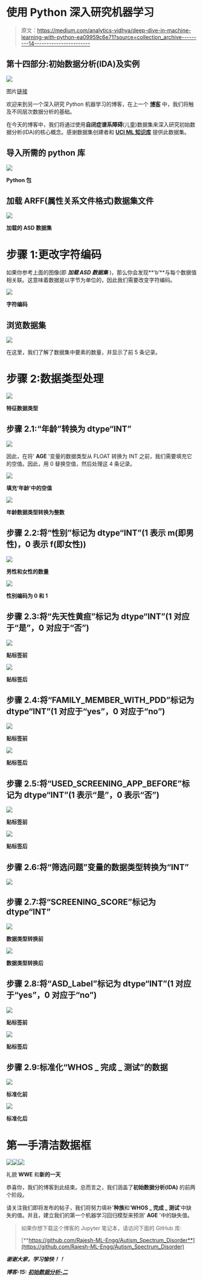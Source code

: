 # 使用 Python 深入研究机器学习

> 原文：<https://medium.com/analytics-vidhya/deep-dive-in-machine-learning-with-python-ea09959c6e71?source=collection_archive---------14----------------------->

## 第十四部分:初始数据分析(IDA)及实例

![](img/02bd40b78f1ac01681fb5e136be81226.png)

图片[链接](https://www.finereport.com/en/data-analysis/comparison-of-data-analysis-tools-excel-r-python-and-bi.html)

欢迎来到另一个深入研究 Python 机器学习的博客，在上一个 [**博客**](/analytics-vidhya/deep-dive-in-machine-learning-with-python-64bcbe0b1b40) 中，我们将触及不同层次数据分析的基础。

在今天的博客中，我们将通过使用**自闭症谱系障碍**(儿童)数据集来深入研究初始数据分析(IDA)的核心概念。感谢数据集创建者和 [**UCI ML 知识库**](https://archive.ics.uci.edu/ml/datasets/Autistic+Spectrum+Disorder+Screening+Data+for+Children++) 提供此数据集。

## 导入所需的 python 库

![](img/5d18a34730a16cd34646fd265ee20f23.png)

**Python 包**

## 加载 ARFF(属性关系文件格式)数据集文件

![](img/fc4aae61c98ecc75483c283f6080213c.png)

**加载的 ASD 数据集**

# 步骤 1:更改字符编码

如果你参考上面的图像(即 ***加载 ASD 数据集*** )，那么你会发现**‘b’**与每个数据值相关联。这意味着数据是以字节为单位的，因此我们需要改变字符编码。

![](img/925ad2d2425fa445520db02781f14499.png)

**字符编码**

## 浏览数据集

![](img/2609b2c2a6b6f98e8dbda08e99aaa9bc.png)

在这里，我们了解了数据集中要素的数量，并显示了前 5 条记录。

# 步骤 2:数据类型处理

![](img/76273d6c17553ceda29d0cfd21ff1cb1.png)

**特征数据类型**

## 步骤 2.1:“年龄”转换为 dtype“INT”

![](img/9094b8b57c6a00a8b38376dfa103ea3d.png)

因此，在将' **AGE** '变量的数据类型从 FLOAT 转换为 INT 之前，我们需要填充它的空值。因此，用 0 替换空值，然后处理这 4 条记录。

![](img/f04d059fb9eac46f7057e10792106d9e.png)

**填充‘年龄’中的空值**

![](img/03a7aa7f28f2db79ef0d0749f78654a2.png)

**年龄数据类型转换为整数**

## 步骤 2.2:将“性别”标记为 dtype“INT”(1 表示 m(即男性)，0 表示 f(即女性))

![](img/81cf65b0d66234a5c99e1f81db302640.png)

**男性和女性的数量**

![](img/62d4b8e423081cd454b2d425c384d380.png)

**性别编码为 0 和 1**

## 步骤 2.3:将“先天性黄疸”标记为 dtype“INT”(1 对应于“是”，0 对应于“否”)

![](img/9c7814f463a3db0dec35946f5e5e91ff.png)

**贴标签前**

![](img/90082a540f0a5d924c1ff0ef68ba78b6.png)

**贴标签后**

## 步骤 2.4:将“FAMILY_MEMBER_WITH_PDD”标记为 dtype“INT”(1 对应于“yes”，0 对应于“no”)

![](img/892add221c6a4200e20a44820abbf188.png)

**贴标签前**

![](img/460591b4053b0c9593c25619b9ae5824.png)

**贴标签后**

## 步骤 2.5:将“USED_SCREENING_APP_BEFORE”标记为 dtype“INT”(1 表示“是”，0 表示“否”)

![](img/03e4f041c41384b718d632c0e705a931.png)

**贴标签前**

![](img/5ea98e32ad7b3e0f7debd5b278e30178.png)

**贴标签后**

## 步骤 2.6:将“筛选问题”变量的数据类型转换为“INT”

![](img/d854fe90675ab53411717405d01b70d3.png)

## 步骤 2.7:将“SCREENING_SCORE”标记为 dtype“INT”

![](img/5895084c4917a1623232575779bb0a3f.png)

**数据类型转换前**

![](img/ef8138e10480553d06ff81a3e0c93b27.png)

**数据类型转换后**

## 步骤 2.8:将“ASD_Label”标记为 dtype“INT”(1 对应于“yes”，0 对应于“no”)

![](img/2836b0dcf535ad1f1cd741b5e8c9d966.png)

**贴标签前**

![](img/677d079c502f5b33bdbd6562ac00c24a.png)

**贴标签后**

## 步骤 2.9:标准化“WHOS _ 完成 _ 测试”的数据

![](img/8bd0a8f8f7d4942f59af7a8fa2229532.png)

**标准化前**

![](img/d17031f1702d8cf560760105e81a8360.png)

**标准化后**

# 第一手清洁数据框

![](img/197c2a3059b016403bee6622f313c05b.png)![](img/bf6cf98c8f7125f3620111a03106296f.png)![](img/afa7ad3cc1a3b82f97ef53f51e3ec743.png)

礼貌 **WWE** 和**新的一天**

恭喜你，我们的博客到此结束。总而言之，我们涵盖了**初始数据分析(IDA)** 的前两个阶段。

请关注我们即将发布的帖子，我们将努力填补'**种族**和'**WHOS _ 完成 _ 测试**'中缺失的值。并且，建立我们的第一个机器学习回归模型来预测' **AGE** '中的缺失值。

> 如果你想下载这个博客的 Jupyter 笔记本，请访问下面的 GitHub 库:
> 
> [**https://github.com/Rajesh-ML-Engg/Autism_Spectrum_Disorder**](https://github.com/Rajesh-ML-Engg/Autism_Spectrum_Disorder)

***谢谢大家，学习愉快！！***

***博客-15:*** [***初始数据分析-二***](/@Rajesh_ML_Engg/deep-dive-in-machine-learning-with-python-4d4d8ab37f07)